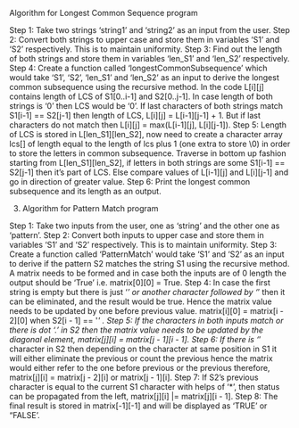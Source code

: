 Algorithm for Longest Common Sequence program

Step 1: Take two strings ‘string1’ and ‘string2’ as an input from the user.
Step 2: Convert both strings to upper case and store them in variables ‘S1’ and ‘S2’ respectively. This is to maintain uniformity. 
Step 3: Find out the length of both strings and store them in variables ‘len_S1’ and ‘len_S2’ respectively.  
Step 4: Create a function called ‘longestCommonSubsequence’ which would take ‘S1’, ‘S2’, ‘len_S1’ and ‘len_S2’ as an input to derive the longest common subsequence using the recursive method. In the code L[i][j] contains length of LCS of S1[0..i-1] and S2[0..j-1]. In case length of both strings is ‘0’ then LCS would be ‘0’. If last characters of both strings match S1[i-1] == S2[j-1] then length of LCS, L[i][j] = L[i-1][j-1] + 1. But if last characters do not match then L[i][j] = max(L[i-1][j], L[i][j-1]). 
Step 5: Length of LCS is stored in L[len_S1][len_S2], now need to create a character array lcs[] of length equal to the length of lcs plus 1 (one extra to store \0) in order to store the letters in common subsequence. Traverse in bottom up fashion starting from L[len_S1][len_S2], if letters in both strings are some S1[i-1] == S2[j-1] then it’s part of LCS. Else compare values of L[i-1][j] and L[i][j-1] and go in direction of greater value.
Step 6: Print the longest common subsequence and its length as an output. 


3.	Algorithm for Pattern Match program

Step 1: Take two inputs from the user, one as ‘string’ and the other one as ‘pattern’.
Step 2: Convert both inputs to upper case and store them in variables ‘S1’ and ‘S2’ respectively. This is to maintain uniformity. 
Step 3: Create a function called ‘PatternMatch’ would take ‘S1’ and ‘S2’ as an input to derive if the pattern S2 matches the string S1 using the recursive method. A matrix needs to be formed and in case both the inputs are of 0 length the output should be ‘True’ i.e. matrix[0][0] = True. 
Step 4: In case the first string is empty but there is just ‘*’ or another character followed by ‘*’ then it can be eliminated, and the result would be true. Hence the matrix value needs to be updated by one before previous value. matrix[i][0] = matrix[i - 2][0] when S2[i - 1] == '*' .
Step 5: If the characters in both inputs match or there is dot ‘.’ in S2 then the matrix value needs to be updated by the diagonal element, matrix[j][i] = matrix[j - 1][i - 1].
Step 6: If there is ‘*’ character in S2 then depending on the character at same position in S1 it will either eliminate the previous or count the previous hence the matrix would either refer to the one before previous or the previous therefore, matrix[j][i] = matrix[j - 2][i] or matrix[j - 1][i]. 
Step 7: If S2’s previous character is equal to the current S1 character with helps of ‘*’, then status can be propagated from the left, matrix[j][i] |= matrix[j][i - 1].
Step 8: The final result is stored in matrix[-1][-1] and will be displayed as ‘TRUE’ or “FALSE’.
